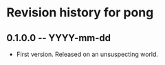 # Revision history for pong

## 0.1.0.0 -- YYYY-mm-dd

* First version. Released on an unsuspecting world.
